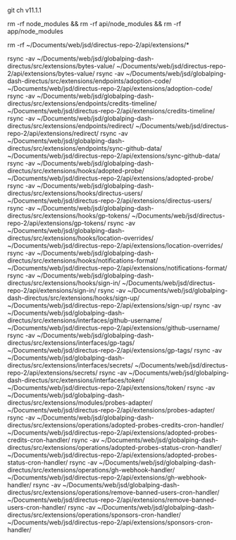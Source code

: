 <!-- 1. Checkout to the version of the globalping-dash-directus. -->
git ch v11.1.1

<!-- 2. Remove prev dependencies. -->
rm -rf node_modules && rm -rf api/node_modules && rm -rf app/node_modules

<!-- 3. Run in globalping-dash-directus: -->
<!-- pnpm i && pnpm -r build -->

<!-- 4. Clear the extensions folder. -->
rm -rf ~/Documents/web/jsd/directus-repo-2/api/extensions/*

<!-- 5. Copy builded dependencies from globalping-dash-directus to directus-repo-2. -->
rsync -av ~/Documents/web/jsd/globalping-dash-directus/src/extensions/bytes-value/ ~/Documents/web/jsd/directus-repo-2/api/extensions/bytes-value/
rsync -av ~/Documents/web/jsd/globalping-dash-directus/src/extensions/endpoints/adoption-code/ ~/Documents/web/jsd/directus-repo-2/api/extensions/adoption-code/
rsync -av ~/Documents/web/jsd/globalping-dash-directus/src/extensions/endpoints/credits-timeline/ ~/Documents/web/jsd/directus-repo-2/api/extensions/credits-timeline/
rsync -av ~/Documents/web/jsd/globalping-dash-directus/src/extensions/endpoints/redirect/ ~/Documents/web/jsd/directus-repo-2/api/extensions/redirect/
rsync -av ~/Documents/web/jsd/globalping-dash-directus/src/extensions/endpoints/sync-github-data/ ~/Documents/web/jsd/directus-repo-2/api/extensions/sync-github-data/
rsync -av ~/Documents/web/jsd/globalping-dash-directus/src/extensions/hooks/adopted-probe/ ~/Documents/web/jsd/directus-repo-2/api/extensions/adopted-probe/
rsync -av ~/Documents/web/jsd/globalping-dash-directus/src/extensions/hooks/directus-users/ ~/Documents/web/jsd/directus-repo-2/api/extensions/directus-users/
rsync -av ~/Documents/web/jsd/globalping-dash-directus/src/extensions/hooks/gp-tokens/ ~/Documents/web/jsd/directus-repo-2/api/extensions/gp-tokens/
rsync -av ~/Documents/web/jsd/globalping-dash-directus/src/extensions/hooks/location-overrides/ ~/Documents/web/jsd/directus-repo-2/api/extensions/location-overrides/
rsync -av ~/Documents/web/jsd/globalping-dash-directus/src/extensions/hooks/notifications-format/ ~/Documents/web/jsd/directus-repo-2/api/extensions/notifications-format/
rsync -av ~/Documents/web/jsd/globalping-dash-directus/src/extensions/hooks/sign-in/ ~/Documents/web/jsd/directus-repo-2/api/extensions/sign-in/
rsync -av ~/Documents/web/jsd/globalping-dash-directus/src/extensions/hooks/sign-up/ ~/Documents/web/jsd/directus-repo-2/api/extensions/sign-up/
rsync -av ~/Documents/web/jsd/globalping-dash-directus/src/extensions/interfaces/github-username/ ~/Documents/web/jsd/directus-repo-2/api/extensions/github-username/
rsync -av ~/Documents/web/jsd/globalping-dash-directus/src/extensions/interfaces/gp-tags/ ~/Documents/web/jsd/directus-repo-2/api/extensions/gp-tags/
rsync -av ~/Documents/web/jsd/globalping-dash-directus/src/extensions/interfaces/secrets/ ~/Documents/web/jsd/directus-repo-2/api/extensions/secrets/
rsync -av ~/Documents/web/jsd/globalping-dash-directus/src/extensions/interfaces/token/ ~/Documents/web/jsd/directus-repo-2/api/extensions/token/
rsync -av ~/Documents/web/jsd/globalping-dash-directus/src/extensions/modules/probes-adapter/ ~/Documents/web/jsd/directus-repo-2/api/extensions/probes-adapter/
rsync -av ~/Documents/web/jsd/globalping-dash-directus/src/extensions/operations/adopted-probes-credits-cron-handler/ ~/Documents/web/jsd/directus-repo-2/api/extensions/adopted-probes-credits-cron-handler/
rsync -av ~/Documents/web/jsd/globalping-dash-directus/src/extensions/operations/adopted-probes-status-cron-handler/ ~/Documents/web/jsd/directus-repo-2/api/extensions/adopted-probes-status-cron-handler/
rsync -av ~/Documents/web/jsd/globalping-dash-directus/src/extensions/operations/gh-webhook-handler/ ~/Documents/web/jsd/directus-repo-2/api/extensions/gh-webhook-handler/
rsync -av ~/Documents/web/jsd/globalping-dash-directus/src/extensions/operations/remove-banned-users-cron-handler/ ~/Documents/web/jsd/directus-repo-2/api/extensions/remove-banned-users-cron-handler/
rsync -av ~/Documents/web/jsd/globalping-dash-directus/src/extensions/operations/sponsors-cron-handler/ ~/Documents/web/jsd/directus-repo-2/api/extensions/sponsors-cron-handler/
<!-- Ignore /extensions/lib folder, it was already included in required extensions during build: -->
<!-- rsync -av ~/Documents/web/jsd/globalping-dash-directus/src/extensions/lib/ ~/Documents/web/jsd/directus-repo-2/api/extensions/lib/ -->

<!-- 6. in package.json rename `dist/*.js` to `src/*.ts`. -->

<!-- 7. From extension folder run `rm -rf node_modules package-lock.json && npm i` -->

<!-- 8. Run `pnpm --filter api dev` to view the logs. Verify that there are no errors. -->

<!-- 9. Run only VSCode debug, that is enough to run both BE and FE. It should be autoupdated and debuggable. -->
